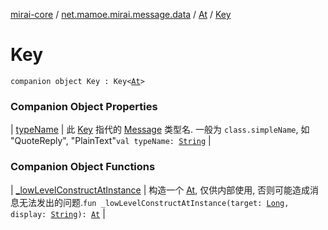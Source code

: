 [mirai-core](../../../index.md) / [net.mamoe.mirai.message.data](../../index.md) / [At](../index.md) / [Key](./index.md)

# Key

`companion object Key : Key<`[`At`](../index.md)`>`

### Companion Object Properties

| [typeName](type-name.md) | 此 [Key](../../-message/-key/index.md) 指代的 [Message](../../-message/index.md) 类型名. 一般为 `class.simpleName`, 如 "QuoteReply", "PlainText"`val typeName: `[`String`](https://kotlinlang.org/api/latest/jvm/stdlib/kotlin/-string/index.html) |

### Companion Object Functions

| [_lowLevelConstructAtInstance](_low-level-construct-at-instance.md) | 构造一个 [At](../index.md), 仅供内部使用, 否则可能造成消息无法发出的问题.`fun _lowLevelConstructAtInstance(target: `[`Long`](https://kotlinlang.org/api/latest/jvm/stdlib/kotlin/-long/index.html)`, display: `[`String`](https://kotlinlang.org/api/latest/jvm/stdlib/kotlin/-string/index.html)`): `[`At`](../index.md) |

